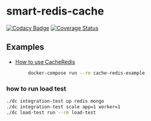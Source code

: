 # smart-redis-cache

[![Codacy Badge](https://api.codacy.com/project/badge/Grade/221cc589e1a14275ae9a8e904844d968)](https://app.codacy.com/app/viniciusrmcarneiro/smart-redis-cache?utm_source=github.com&utm_medium=referral&utm_content=viniciusrmcarneiro/smart-redis-cache&utm_campaign=Badge_Grade_Dashboard)
[![Coverage Status](https://coveralls.io/repos/github/viniciusrmcarneiro/smart-redis-cache/badge.svg)](https://coveralls.io/github/viniciusrmcarneiro/smart-redis-cache)

## Examples

-   [How to use CacheRedis](src/cache-redis.md)

```bash
        docker-compose run --rm cache-redis-example
```
### how to run load test

```bash
./dc integration-test up redis mongo
./dc integration-test scale app=1 worker=1
./dc load-test run --rm load-test
```